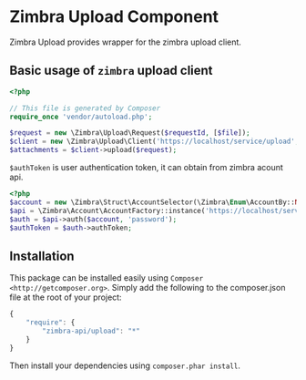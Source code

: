 Zimbra Upload Component
========================
Zimbra Upload provides wrapper for the zimbra upload client.

## Basic usage of `zimbra` upload client
```php
<?php

// This file is generated by Composer
require_once 'vendor/autoload.php';

$request = new \Zimbra\Upload\Request($requestId, [$file]);
$client = new \Zimbra\Upload\Client('https://localhost/service/upload', $authToken);
$attachments = $client->upload($request);
```
`$authToken` is user authentication token, it can obtain from zimbra acount api.
```php
<?php
$account = new \Zimbra\Struct\AccountSelector(\Zimbra\Enum\AccountBy::NAME(), 'username');
$api = \Zimbra\Account\AccountFactory::instance('https://localhost/service/soap');
$auth = $api->auth($account, 'password');
$authToken = $auth->authToken;
```

## Installation

This package can be installed easily using `Composer <http://getcomposer.org>`.
Simply add the following to the composer.json file at the root of your project:

```javascript
{
    "require": {
        "zimbra-api/upload": "*"
    }
}
```
Then install your dependencies using ``composer.phar install``.

